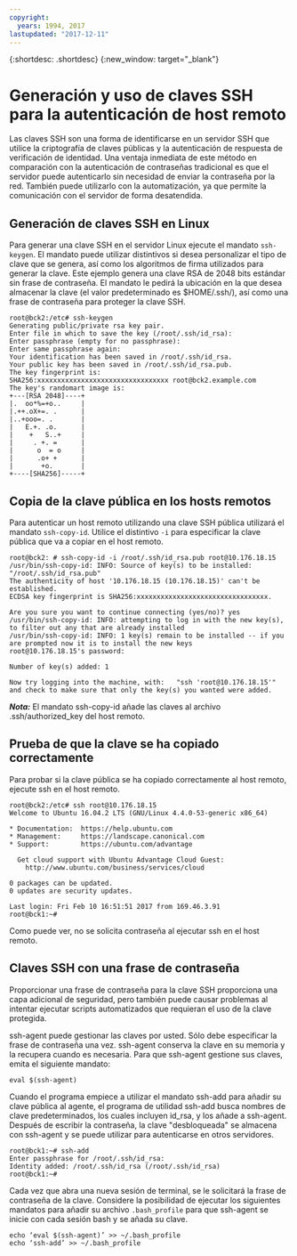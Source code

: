 ```yaml
---
copyright:
  years: 1994, 2017
lastupdated: "2017-12-11"
---
```


{:shortdesc: .shortdesc}
{:new_window: target="_blank"}

# Generación y uso de claves SSH para la autenticación de host remoto

Las claves SSH son una forma de identificarse en un servidor SSH que utilice la criptografía de claves públicas y la autenticación de respuesta de verificación de identidad. Una ventaja inmediata de este método en comparación con la autenticación de contraseñas tradicional es que el servidor puede autenticarlo sin necesidad de enviar la contraseña por la red. También puede utilizarlo con la automatización, ya que permite la comunicación con el servidor de forma desatendida.

## Generación de claves SSH en Linux

Para generar una clave SSH en el servidor Linux ejecute el mandato `ssh-keygen`. El mandato puede utilizar distintivos si desea personalizar el tipo de clave que se genera, así como los algoritmos de firma utilizados para generar la clave. Este ejemplo genera una clave RSA de 2048 bits estándar sin frase de contraseña. El mandato le pedirá la ubicación en la que desea almacenar la clave (el valor predeterminado es $HOME/.ssh/), así como una frase de contraseña para proteger la clave SSH.

    root@bck2:/etc# ssh-keygen
    Generating public/private rsa key pair.
    Enter file in which to save the key (/root/.ssh/id_rsa):
    Enter passphrase (empty for no passphrase):
    Enter same passphrase again:
    Your identification has been saved in /root/.ssh/id_rsa.
    Your public key has been saved in /root/.ssh/id_rsa.pub.
    The key fingerprint is:
    SHA256:xxxxxxxxxxxxxxxxxxxxxxxxxxxxxxxxx root@bck2.example.com
    The key's randomart image is:
    +---[RSA 2048]----+
    |.  oo*%=+o..     |
    |.++.oX+=. .      |
    |..+ooo=. .       |
    |   E.+. .o.      |
    |    +   S..+     |
    |     . +. =      |
    |      o  = o     |
    |      .o+ +      |
    |       +o.       |
    +----[SHA256]-----+

## Copia de la clave pública en los hosts remotos

Para autenticar un host remoto utilizando una clave SSH pública utilizará el mandato `ssh-copy-id`. Utilice el distintivo `-i` para especificar la clave pública que va a copiar en el host remoto. 

    root@bck2: # ssh-copy-id -i /root/.ssh/id_rsa.pub root@10.176.18.15
    /usr/bin/ssh-copy-id: INFO: Source of key(s) to be installed: "/root/.ssh/id_rsa.pub"
    The authenticity of host '10.176.18.15 (10.176.18.15)' can't be established.
    ECDSA key fingerprint is SHA256:xxxxxxxxxxxxxxxxxxxxxxxxxxxxxxxxx.

    Are you sure you want to continue connecting (yes/no)? yes
    /usr/bin/ssh-copy-id: INFO: attempting to log in with the new key(s), to filter out any that are already installed
    /usr/bin/ssh-copy-id: INFO: 1 key(s) remain to be installed -- if you are prompted now it is to install the new keys
    root@10.176.18.15's password:

    Number of key(s) added: 1

    Now try logging into the machine, with:   "ssh 'root@10.176.18.15'"
    and check to make sure that only the key(s) you wanted were added.

***Nota:*** El mandato ssh-copy-id añade las claves al archivo .ssh/authorized_key del host remoto. 

## Prueba de que la clave se ha copiado correctamente

Para probar si la clave pública se ha copiado correctamente al host remoto, ejecute ssh en el host remoto. 

    root@bck2:/etc# ssh root@10.176.18.15
    Welcome to Ubuntu 16.04.2 LTS (GNU/Linux 4.4.0-53-generic x86_64)

    * Documentation:  https://help.ubuntu.com
    * Management:     https://landscape.canonical.com
    * Support:        https://ubuntu.com/advantage

      Get cloud support with Ubuntu Advantage Cloud Guest:
        http://www.ubuntu.com/business/services/cloud

    0 packages can be updated.
    0 updates are security updates.

    Last login: Fri Feb 10 16:51:51 2017 from 169.46.3.91
    root@bck1:~#

Como puede ver, no se solicita contraseña al ejecutar ssh en el host remoto. 

## Claves SSH con una frase de contraseña

Proporcionar una frase de contraseña para la clave SSH proporciona una capa adicional de seguridad, pero también puede causar problemas al intentar ejecutar scripts automatizados que requieran el uso de la clave protegida.  

ssh-agent puede gestionar las claves por usted. Sólo debe especificar la frase de contraseña una vez. ssh-agent conserva la clave en su memoria y la recupera cuando es necesaria. Para que ssh-agent gestione sus claves, emita el siguiente mandato:

    eval $(ssh-agent)

Cuando el programa empiece a utilizar el mandato ssh-add para añadir su clave pública al agente, el programa de utilidad ssh-add busca nombres de clave predeterminados, los cuales incluyen id_rsa, y los añade a ssh-agent. Después de escribir la contraseña, la clave "desbloqueada" se almacena con ssh-agent y se puede utilizar para autenticarse en otros servidores. 

    root@bck1:~# ssh-add
    Enter passphrase for /root/.ssh/id_rsa:
    Identity added: /root/.ssh/id_rsa (/root/.ssh/id_rsa)
    root@bck1:~#

Cada vez que abra una nueva sesión de terminal, se le solicitará la frase de contraseña de la clave. Considere la posibilidad de ejecutar los siguientes mandatos para añadir su archivo `.bash_profile` para que ssh-agent se inicie con cada sesión bash y se añada su clave. 

    echo ‘eval $(ssh-agent)’ >> ~/.bash_profile
    echo ‘ssh-add’ >> ~/.bash_profile

